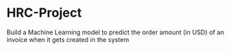 # HRC-Project
Build a Machine Learning model to predict the order amount (in USD) of an invoice when it gets created in the system

